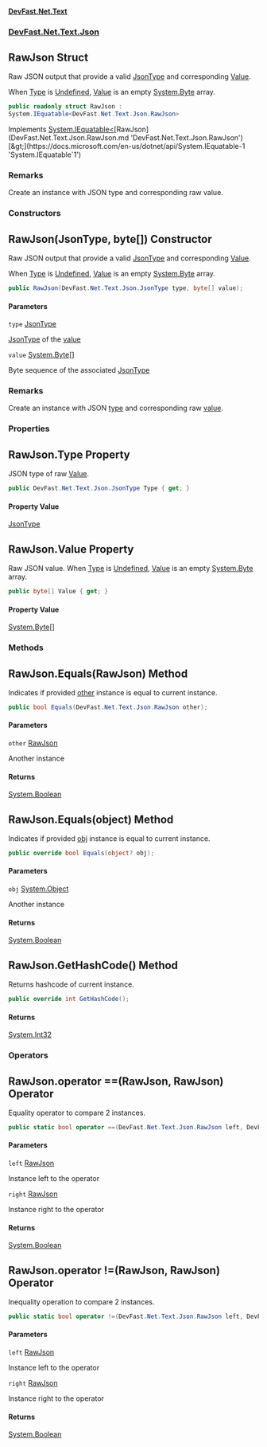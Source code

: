 #### [DevFast.Net.Text](index.md 'index')
### [DevFast.Net.Text.Json](DevFast.Net.Text.Json.md 'DevFast.Net.Text.Json')

## RawJson Struct

Raw JSON output that provide a valid [JsonType](DevFast.Net.Text.Json.JsonType.md 'DevFast.Net.Text.Json.JsonType') and corresponding
[Value](DevFast.Net.Text.Json.RawJson.md#DevFast.Net.Text.Json.RawJson.Value 'DevFast.Net.Text.Json.RawJson.Value').

When [Type](DevFast.Net.Text.Json.RawJson.md#DevFast.Net.Text.Json.RawJson.Type 'DevFast.Net.Text.Json.RawJson.Type') is [Undefined](DevFast.Net.Text.Json.JsonType.md#DevFast.Net.Text.Json.JsonType.Undefined 'DevFast.Net.Text.Json.JsonType.Undefined'), [Value](DevFast.Net.Text.Json.RawJson.md#DevFast.Net.Text.Json.RawJson.Value 'DevFast.Net.Text.Json.RawJson.Value') is
an empty [System.Byte](https://docs.microsoft.com/en-us/dotnet/api/System.Byte 'System.Byte') array.

```csharp
public readonly struct RawJson :
System.IEquatable<DevFast.Net.Text.Json.RawJson>
```

Implements [System.IEquatable&lt;](https://docs.microsoft.com/en-us/dotnet/api/System.IEquatable-1 'System.IEquatable`1')[RawJson](DevFast.Net.Text.Json.RawJson.md 'DevFast.Net.Text.Json.RawJson')[&gt;](https://docs.microsoft.com/en-us/dotnet/api/System.IEquatable-1 'System.IEquatable`1')

### Remarks
Create an instance with JSON type and corresponding raw value.
### Constructors

<a name='DevFast.Net.Text.Json.RawJson.RawJson(DevFast.Net.Text.Json.JsonType,byte[])'></a>

## RawJson(JsonType, byte[]) Constructor

Raw JSON output that provide a valid [JsonType](DevFast.Net.Text.Json.JsonType.md 'DevFast.Net.Text.Json.JsonType') and corresponding
[Value](DevFast.Net.Text.Json.RawJson.md#DevFast.Net.Text.Json.RawJson.Value 'DevFast.Net.Text.Json.RawJson.Value').

When [Type](DevFast.Net.Text.Json.RawJson.md#DevFast.Net.Text.Json.RawJson.Type 'DevFast.Net.Text.Json.RawJson.Type') is [Undefined](DevFast.Net.Text.Json.JsonType.md#DevFast.Net.Text.Json.JsonType.Undefined 'DevFast.Net.Text.Json.JsonType.Undefined'), [Value](DevFast.Net.Text.Json.RawJson.md#DevFast.Net.Text.Json.RawJson.Value 'DevFast.Net.Text.Json.RawJson.Value') is
an empty [System.Byte](https://docs.microsoft.com/en-us/dotnet/api/System.Byte 'System.Byte') array.

```csharp
public RawJson(DevFast.Net.Text.Json.JsonType type, byte[] value);
```
#### Parameters

<a name='DevFast.Net.Text.Json.RawJson.RawJson(DevFast.Net.Text.Json.JsonType,byte[]).type'></a>

`type` [JsonType](DevFast.Net.Text.Json.JsonType.md 'DevFast.Net.Text.Json.JsonType')

[JsonType](DevFast.Net.Text.Json.JsonType.md 'DevFast.Net.Text.Json.JsonType') of the [value](DevFast.Net.Text.Json.RawJson.md#DevFast.Net.Text.Json.RawJson.RawJson(DevFast.Net.Text.Json.JsonType,byte[]).value 'DevFast.Net.Text.Json.RawJson.RawJson(DevFast.Net.Text.Json.JsonType, byte[]).value')

<a name='DevFast.Net.Text.Json.RawJson.RawJson(DevFast.Net.Text.Json.JsonType,byte[]).value'></a>

`value` [System.Byte](https://docs.microsoft.com/en-us/dotnet/api/System.Byte 'System.Byte')[[]](https://docs.microsoft.com/en-us/dotnet/api/System.Array 'System.Array')

Byte sequence of the associated [JsonType](DevFast.Net.Text.Json.JsonType.md 'DevFast.Net.Text.Json.JsonType')

### Remarks
Create an instance with JSON [type](DevFast.Net.Text.Json.RawJson.md#DevFast.Net.Text.Json.RawJson.RawJson(DevFast.Net.Text.Json.JsonType,byte[]).type 'DevFast.Net.Text.Json.RawJson.RawJson(DevFast.Net.Text.Json.JsonType, byte[]).type') and corresponding raw [value](DevFast.Net.Text.Json.RawJson.md#DevFast.Net.Text.Json.RawJson.RawJson(DevFast.Net.Text.Json.JsonType,byte[]).value 'DevFast.Net.Text.Json.RawJson.RawJson(DevFast.Net.Text.Json.JsonType, byte[]).value').
### Properties

<a name='DevFast.Net.Text.Json.RawJson.Type'></a>

## RawJson.Type Property

JSON type of raw [Value](DevFast.Net.Text.Json.RawJson.md#DevFast.Net.Text.Json.RawJson.Value 'DevFast.Net.Text.Json.RawJson.Value').

```csharp
public DevFast.Net.Text.Json.JsonType Type { get; }
```

#### Property Value
[JsonType](DevFast.Net.Text.Json.JsonType.md 'DevFast.Net.Text.Json.JsonType')

<a name='DevFast.Net.Text.Json.RawJson.Value'></a>

## RawJson.Value Property

Raw JSON value. When [Type](DevFast.Net.Text.Json.RawJson.md#DevFast.Net.Text.Json.RawJson.Type 'DevFast.Net.Text.Json.RawJson.Type') is [Undefined](DevFast.Net.Text.Json.JsonType.md#DevFast.Net.Text.Json.JsonType.Undefined 'DevFast.Net.Text.Json.JsonType.Undefined'), [Value](DevFast.Net.Text.Json.RawJson.md#DevFast.Net.Text.Json.RawJson.Value 'DevFast.Net.Text.Json.RawJson.Value') is
an empty [System.Byte](https://docs.microsoft.com/en-us/dotnet/api/System.Byte 'System.Byte') array.

```csharp
public byte[] Value { get; }
```

#### Property Value
[System.Byte](https://docs.microsoft.com/en-us/dotnet/api/System.Byte 'System.Byte')[[]](https://docs.microsoft.com/en-us/dotnet/api/System.Array 'System.Array')
### Methods

<a name='DevFast.Net.Text.Json.RawJson.Equals(DevFast.Net.Text.Json.RawJson)'></a>

## RawJson.Equals(RawJson) Method

Indicates if provided [other](DevFast.Net.Text.Json.RawJson.md#DevFast.Net.Text.Json.RawJson.Equals(DevFast.Net.Text.Json.RawJson).other 'DevFast.Net.Text.Json.RawJson.Equals(DevFast.Net.Text.Json.RawJson).other') instance is equal to current instance.

```csharp
public bool Equals(DevFast.Net.Text.Json.RawJson other);
```
#### Parameters

<a name='DevFast.Net.Text.Json.RawJson.Equals(DevFast.Net.Text.Json.RawJson).other'></a>

`other` [RawJson](DevFast.Net.Text.Json.RawJson.md 'DevFast.Net.Text.Json.RawJson')

Another instance

#### Returns
[System.Boolean](https://docs.microsoft.com/en-us/dotnet/api/System.Boolean 'System.Boolean')

<a name='DevFast.Net.Text.Json.RawJson.Equals(object)'></a>

## RawJson.Equals(object) Method

Indicates if provided [obj](DevFast.Net.Text.Json.RawJson.md#DevFast.Net.Text.Json.RawJson.Equals(object).obj 'DevFast.Net.Text.Json.RawJson.Equals(object).obj') instance is equal to current instance.

```csharp
public override bool Equals(object? obj);
```
#### Parameters

<a name='DevFast.Net.Text.Json.RawJson.Equals(object).obj'></a>

`obj` [System.Object](https://docs.microsoft.com/en-us/dotnet/api/System.Object 'System.Object')

Another instance

#### Returns
[System.Boolean](https://docs.microsoft.com/en-us/dotnet/api/System.Boolean 'System.Boolean')

<a name='DevFast.Net.Text.Json.RawJson.GetHashCode()'></a>

## RawJson.GetHashCode() Method

Returns hashcode of current instance.

```csharp
public override int GetHashCode();
```

#### Returns
[System.Int32](https://docs.microsoft.com/en-us/dotnet/api/System.Int32 'System.Int32')
### Operators

<a name='DevFast.Net.Text.Json.RawJson.op_Equality(DevFast.Net.Text.Json.RawJson,DevFast.Net.Text.Json.RawJson)'></a>

## RawJson.operator ==(RawJson, RawJson) Operator

Equality operator to compare 2 instances.

```csharp
public static bool operator ==(DevFast.Net.Text.Json.RawJson left, DevFast.Net.Text.Json.RawJson right);
```
#### Parameters

<a name='DevFast.Net.Text.Json.RawJson.op_Equality(DevFast.Net.Text.Json.RawJson,DevFast.Net.Text.Json.RawJson).left'></a>

`left` [RawJson](DevFast.Net.Text.Json.RawJson.md 'DevFast.Net.Text.Json.RawJson')

Instance left to the operator

<a name='DevFast.Net.Text.Json.RawJson.op_Equality(DevFast.Net.Text.Json.RawJson,DevFast.Net.Text.Json.RawJson).right'></a>

`right` [RawJson](DevFast.Net.Text.Json.RawJson.md 'DevFast.Net.Text.Json.RawJson')

Instance right to the operator

#### Returns
[System.Boolean](https://docs.microsoft.com/en-us/dotnet/api/System.Boolean 'System.Boolean')

<a name='DevFast.Net.Text.Json.RawJson.op_Inequality(DevFast.Net.Text.Json.RawJson,DevFast.Net.Text.Json.RawJson)'></a>

## RawJson.operator !=(RawJson, RawJson) Operator

Inequality operation to compare 2 instances.

```csharp
public static bool operator !=(DevFast.Net.Text.Json.RawJson left, DevFast.Net.Text.Json.RawJson right);
```
#### Parameters

<a name='DevFast.Net.Text.Json.RawJson.op_Inequality(DevFast.Net.Text.Json.RawJson,DevFast.Net.Text.Json.RawJson).left'></a>

`left` [RawJson](DevFast.Net.Text.Json.RawJson.md 'DevFast.Net.Text.Json.RawJson')

Instance left to the operator

<a name='DevFast.Net.Text.Json.RawJson.op_Inequality(DevFast.Net.Text.Json.RawJson,DevFast.Net.Text.Json.RawJson).right'></a>

`right` [RawJson](DevFast.Net.Text.Json.RawJson.md 'DevFast.Net.Text.Json.RawJson')

Instance right to the operator

#### Returns
[System.Boolean](https://docs.microsoft.com/en-us/dotnet/api/System.Boolean 'System.Boolean')
